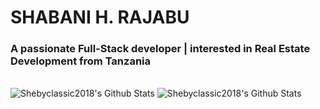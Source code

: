 # SHABANI H. RAJABU

<h3>A passionate Full-Stack developer | interested in Real Estate Development  from Tanzania</h3>


<br>
<img align="" alt="Shebyclassic2018's Github Stats" src="https://github-readme-stats.vercel.app/api/top-langs?username=shebyclassic2018&hide=html,scss,stylus,jupyter%20notebook,css,shell,hack,batchfile,dockerfile,typescript&theme=algolia&show_icons=true" />

<img align="" alt="Shebyclassic2018's Github Stats" src="https://github-readme-stats.vercel.app/api?username=shebyclassic2018&show_icons=true&hide_border=true&count_private=true" />

<br>
